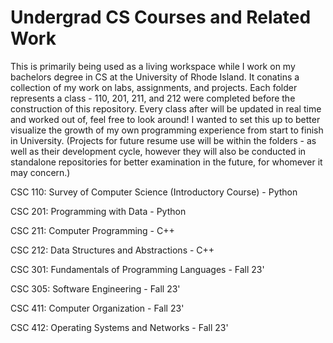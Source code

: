 # Undergrad CS Courses and Related Work
This is primarily being used as a living workspace while I work on my bachelors degree in CS at the University of Rhode Island. It conatins a collection of my work on labs, assignments, and projects. Each folder represents a class - 110, 201, 211, and 212 were completed before the construction of this repository. Every class after will be updated in real time and worked out of, feel free to look around! I wanted to set this up to better visualize the growth of my own programming experience from start to finish in University. (Projects for future resume use will be within the folders - as well as their development cycle, however they will also be conducted in standalone repositories for better examination in the future, for whomever it may concern.)

CSC 110: Survey of Computer Science (Introductory Course) - Python

CSC 201: Programming with Data - Python

CSC 211: Computer Programming - C++

CSC 212: Data Structures and Abstractions - C++

CSC 301: Fundamentals of Programming Languages - Fall 23'

CSC 305: Software Engineering - Fall 23'

CSC 411: Computer Organization - Fall 23'

CSC 412: Operating Systems and Networks - Fall 23'
